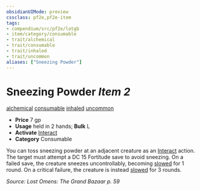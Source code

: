 ```yaml
---
obsidianUIMode: preview
cssclass: pf2e,pf2e-item
tags:
- compendium/src/pf2e/lotgb
- item/category/consumable
- trait/alchemical
- trait/consumable
- trait/inhaled
- trait/uncommon
aliases: ["Sneezing Powder"]
---
```

# Sneezing Powder *Item 2*  
[alchemical](/rules/traits/alchemical.md)  [consumable](/rules/traits/consumable.md)  [inhaled](/rules/traits/inhaled.md)  [uncommon](/rules/traits/uncommon.md)  

- **Price** 7 gp
- **Usage** held in 2 hands; **Bulk** L
- **Activate** [Interact](/rules/actions/interact.md)
- **Category** Consumable

You can toss sneezing powder at an adjacent creature as an [Interact](/rules/actions/interact.md) action. The target must attempt a DC 15 Fortitude save to avoid sneezing. On a failed save, the creature sneezes uncontrollably, becoming [slowed](/rules/conditions.md#Slowed) for 1 round. On a critical failure, the creature is instead [slowed](/rules/conditions.md#Slowed) for 3 rounds.

*Source: Lost Omens: The Grand Bazaar p. 59*